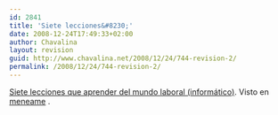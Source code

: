 ```yaml
---
id: 2841
title: 'Siete lecciones&#8230;'
date: 2008-12-24T17:49:33+02:00
author: Chavalina
layout: revision
guid: http://www.chavalina.net/2008/12/24/744-revision-2/
permalink: /2008/12/24/744-revision-2/
---
```

<a href="http://www.asinorum.com/blog/2006/03/las_siete_lecciones.html" target="_blank">Siete lecciones que aprender del mundo laboral (inform&aacute;tico)</a>. Visto en <a href="http://meneame.net/story/siete-lecciones-aprendi-mundo-laboral-informaticos" target="_blank">meneame</a> .